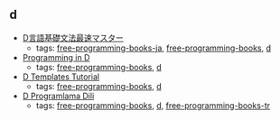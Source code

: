 d 
---
* [D言語基礎文法最速マスター](https://gist.github.com/repeatedly/2470712)
    * tags: [free-programming-books-ja](../tags/free-programming-books-ja.md), [free-programming-books](../tags/free-programming-books.md), [d](../tags/d.md)
* [Programming in D](http://ddili.org/ders/d.en/)
    * tags: [free-programming-books](../tags/free-programming-books.md), [d](../tags/d.md)
* [D Templates Tutorial](https://github.com/PhilippeSigaud/D-templates-tutorial)
    * tags: [free-programming-books](../tags/free-programming-books.md), [d](../tags/d.md)
* [D Programlama Dili](http://ddili.org/ders/d/D_Programlama_Dili.pdf)
    * tags: [free-programming-books](../tags/free-programming-books.md), [d](../tags/d.md), [free-programming-books-tr](../tags/free-programming-books-tr.md)

